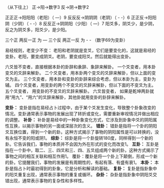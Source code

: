 （从下往上）
正→阳→数字3
反→阴→数字2

正正正→阳阳阳（老阳）（ —）9
反反反→阴阴阴（老阴）（ - -）6
正正反→阳阳阴（少阴）（ - -）8
反反正→阴阴阳（少阳）（ —）7
阳爻多，阴爻少，是少阴，反之为阴爻多，阳爻少，是少阳。

三个正 两反一正 为 —
三个反 两正一反 为 - -
（数字69为变卦）

易经规则，老变少不变：
老阳和老阴就是变爻，它们是要变化的，这就是易经的变卦。老阳，要变成阴爻。老阴，要变成阳爻。然后就能得出变卦。

六爻皆不变者，直接根据本卦的卦辞和彖辞、象辞来解卦。
一个爻变者，用本卦变爻的爻辞来解卦。
二个爻变者，用本卦两个变爻的爻辞来解卦，但以上面的变爻为主。 
三个爻变者，用本卦和变卦的卦辞来综合考虑，但以本卦为主，变卦为辅。 
四个爻变者，用变卦的两个不变爻的爻辞来解卦，但以下面的不变爻为主。
五个爻变者， 用变卦的不变爻的爻辞来解卦。
六爻皆变者， 如果是乾坤两卦就用“用九”、“用六”的爻辞来解卦，其他卦就用变卦的卦辞来解卦。 


**变卦：** 变卦是指在易经占卜过程中，由于某个爻发生变化，导致整个卦象改变的情况。变卦通常表示事物的发展出现了转折或变化，需要重新审视情况并做出相应的调整。
**补卦：** 补卦是易经中的一种卦象变化方式，它涉及到卦象中爻的阴阳属性互换，以揭示事物的另一面或深层次的含义。
**错卦：** 错卦是指将一个卦的阴阳爻互换位置，得到一个新的卦。这种方式揭示了事物的阴阳属性是可以转换的，没有永恒不变的阳或阴1。
**综卦：** 综卦是将一个卦旋转180度，同样得到一个新的卦。它告诉我们，事物的本质并不会因为外在形式的变化而改变1。
**互卦：** 互卦是指在一个卦中，取二、三、四爻和三、四、五爻组成两个新的卦。这种方式揭示了事物之间的相互关联和相互作用1。
覆卦：覆卦是将一个卦上下颠倒，形成一个新的卦。它提醒我们，事物的发展是有周期性的，有起有落、有盛有衰1。
**本卦：** 本卦是指占卜时最初得到的卦象，它是分析和解读的基础。
**复卦：** 复卦是指卦象中的阳爻重复出现，通常表示事物的重复或循环。
**杂卦：** 杂卦是指卦象中阴阳爻交错出现，通常表示事物的复杂性和多样性。